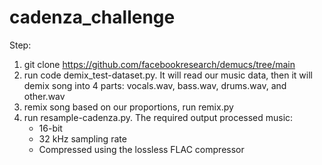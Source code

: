 # cadenza_challenge

Step:
1. git clone https://github.com/facebookresearch/demucs/tree/main
2. run code demix_test-dataset.py. It will read our music data, then it will demix song into 4 parts: vocals.wav, bass.wav, drums.wav, and other.wav
3. remix song based on our proportions, run remix.py
4. run resample-cadenza.py. The required output processed music:
   - 16-bit
   - 32 kHz sampling rate
   - Compressed using the lossless FLAC compressor
